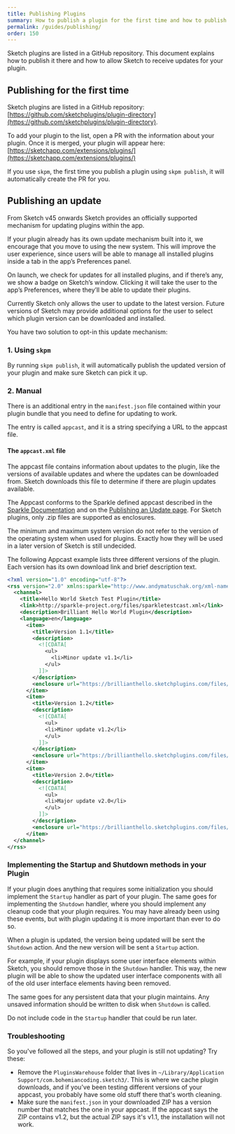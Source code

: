 ```yaml
---
title: Publishing Plugins
summary: How to publish a plugin for the first time and how to publish updates
permalink: /guides/publishing/
order: 150
---
```


Sketch plugins are listed in a GitHub repository. This document explains how to publish it there and how to allow Sketch to receive updates for your plugin.

## Publishing for the first time

Sketch plugins are listed in a GitHub repository: [https://github.com/sketchplugins/plugin-directory](https://github.com/sketchplugins/plugin-directory).

To add your plugin to the list, open a PR with the information about your plugin. Once it is merged, your plugin will appear here: [https://sketchapp.com/extensions/plugins/](https://sketchapp.com/extensions/plugins/)

If you use `skpm`, the first time you publish a plugin using `skpm publish`, it will automatically create the PR for you.

## Publishing an update

From Sketch v45 onwards Sketch provides an officially supported mechanism for updating plugins within the app.

If your plugin already has its own update mechanism built into it, we encourage that you move to using the new system. This will improve the user experience, since users will be able to manage all installed plugins inside a tab in the app’s Preferences panel.

On launch, we check for updates for all installed plugins, and if there’s any, we show a badge on Sketch’s window. Clicking it will take the user to the app’s Preferences, where they’ll be able to update their plugins.

Currently Sketch only allows the user to update to the latest version. Future versions of Sketch may provide additional options for the user to select which plugin version can be downloaded and installed.

You have two solution to opt-in this update mechanism:

### 1. Using `skpm`

By running `skpm publish`, it will automatically publish the updated version of your plugin and make sure Sketch can pick it up.

### 2. Manual

There is an additional entry in the `manifest.json` file contained within your plugin bundle that you need to define for updating to work.

The entry is called `appcast`, and it is a string specifying a URL to the appcast file.

#### The `appcast.xml` file

The appcast file contains information about updates to the plugin, like the versions of available updates and where the updates can be downloaded from. Sketch downloads this file to determine if there are plugin updates available.

The Appcast conforms to the Sparkle defined appcast described in the [Sparkle Documentation](https://sparkle-project.org/documentation/) and on the [Publishing an Update page](https://sparkle-project.org/documentation/publishing/#publishing-an-update). For Sketch plugins, only .zip files are supported as enclosures.

The minimum and maximum system version do not refer to the version of the operating system when used for plugins. Exactly how they will be used in a later version of Sketch is still undecided.

The following Appcast example lists three different versions of the plugin. Each version has its own download link and brief description text.

```xml
<?xml version="1.0" encoding="utf-8"?>
<rss version="2.0" xmlns:sparkle="http://www.andymatuschak.org/xml-namespaces/sparkle"  xmlns:dc="http://purl.org/dc/elements/1.1/">
  <channel>
    <title>Hello World Sketch Test Plugin</title>
    <link>http://sparkle-project.org/files/sparkletestcast.xml</link>
    <description>Brilliant Hello World Plugin</description>
    <language>en</language>
      <item>
        <title>Version 1.1</title>
        <description>
          <![CDATA[
            <ul>
              <li>Minor update v1.1</li>
            </ul>
          ]]>
        </description>
        <enclosure url="https://brillianthello.sketchplugins.com/files/HelloWorldSketchPluginTestv11.zip" sparkle:version="1.1" />
      </item>
      <item>
        <title>Version 1.2</title>
        <description>
          <![CDATA[
            <ul>
            <li>Minor update v1.2</li>
            </ul>
          ]]>
        </description>
        <enclosure url="https://brillianthello.sketchplugins.com/files/HelloWorldSketchPluginTestv12.zip" sparkle:version="1.2" />
      </item>
      <item>
        <title>Version 2.0</title>
        <description>
          <![CDATA[
            <ul>
            <li>Major update v2.0</li>
            </ul>
          ]]>
        </description>
        <enclosure url="https://brillianthello.sketchplugins.com/files/HelloWorldSketchPluginTestv20.zip" sparkle:version="2.0" />
      </item>
  </channel>
</rss>
```

### Implementing the Startup and Shutdown methods in your Plugin

If your plugin does anything that requires some initialization you should implement the `Startup` handler as part of your plugin. The same goes for implementing the `Shutdown` handler, where you should implement any cleanup code that your plugin requires.
You may have already been using these events, but with plugin updating it is more important than ever to do so.

When a plugin is updated, the version being updated will be sent the `Shutdown` action. And the new version will be sent a `Startup` action.

For example, if your plugin displays some user interface elements within Sketch, you should remove those in the `Shutdown` handler. This way, the new plugin will be able to show the updated user interface components with all of the old user interface elements having been removed.

The same goes for any persistent data that your plugin maintains. Any unsaved information should be written to disk when `Shutdown` is called.

Do not include code in the `Startup` handler that could be run later.


### Troubleshooting

So you've followed all the steps, and your plugin is still not updating? Try these:

- Remove the `PluginsWarehouse` folder that lives in `~/Library/Application Support/com.bohemiancoding.sketch3/`. This is where we cache plugin downloads, and if you've been testing different versions of your appcast, you probably have some old stuff there that's worth cleaning.
- Make sure the `manifest.json` in your downloaded ZIP has a version number that matches the one in your appcast. If the appcast says the ZIP contains v1.2, but the actual ZIP says it's v1.1, the installation will not work.
